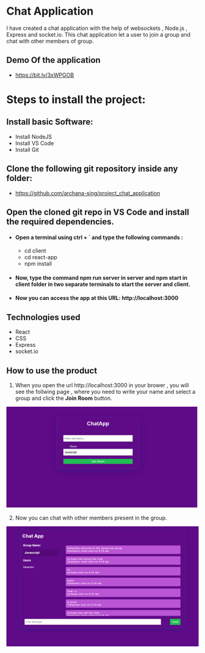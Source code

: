 # Chat Application

I have created a chat application with the help of websockets , Node.js , Express and socket.io.
This chat application let a user to join a group and chat with other members of group.


## Demo Of the application

  * https://bit.ly/3xWPGOB


# Steps to install the project:

## Install basic Software:
* Install NodeJS
* Install VS Code
* Install Git

## Clone the following git repository inside any folder:

* https://github.com/archana-sing/project_chat_application

##  Open the cloned git repo in VS Code and install the required dependencies.

* #### Open a terminal using ctrl +  ` and type the following commands :
  * cd client
  * cd react-app
  * npm install   

* #### Now, type the command npm run server in server and npm start in client folder in two separate terminals to start the server and client.

* #### Now you can access the app at this URL: http://localhost:3000

## Technologies used
  
  * React
  * CSS
  * Express
  * socket.io


      
## How to use the product

 1. When you open the url http://localhost:3000 in your brower , you will see the follwing page , where you need to write your name and select a group and click the **Join Room** button.

  ![chat home Page](https://github.com/archana-sing/project_chat_application/blob/master/Samples/chatapp.png)
  
 2. Now you can chat with other members present in the group.

  ![chat Page](https://github.com/archana-sing/project_chat_application/blob/master/Samples/localhost_3000_chat(Laptop%20with%20MDPI%20screen).png)

